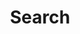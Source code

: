 ---
title: "Search" # in any language you want
layout: "search" # necessary for search
url: "/posts"
# description: "Description for Search"
summary: "search"
placeholder: "Find something..."


params:
  fuseOpts:
    isCaseSensitive: false
    shouldSort: true
    location: 0
    distance: 1000
    threshold: 0.4
    minMatchCharLength: 0
    # limit: 10 # refer: https://www.fusejs.io/api/methods.html#search
    keys: ["title", "permalink", "summary", "content"]

---